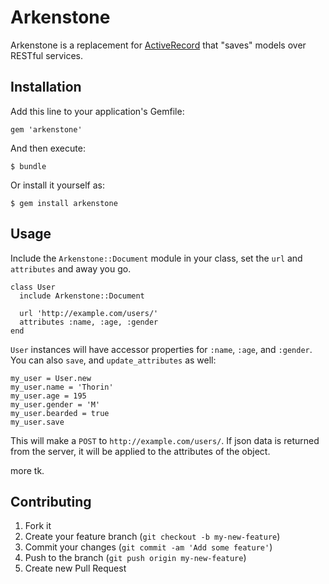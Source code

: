 # Arkenstone

Arkenstone is a replacement for [ActiveRecord](http://api.rubyonrails.org/classes/ActiveRecord/Base.html) that "saves" models over RESTful services.

## Installation

Add this line to your application's Gemfile:

    gem 'arkenstone'

And then execute:

    $ bundle

Or install it yourself as:

    $ gem install arkenstone

## Usage

Include the `Arkenstone::Document` module in your class, set the `url` and `attributes` and away you go.

    class User
      include Arkenstone::Document

      url 'http://example.com/users/'
      attributes :name, :age, :gender
    end

`User` instances will have accessor properties for `:name`, `:age`, and `:gender`. You can also `save`, and `update_attributes` as well:

    my_user = User.new
    my_user.name = 'Thorin'
    my_user.age = 195
    my_user.gender = 'M'
    my_user.bearded = true
    my_user.save

This will make a `POST` to `http://example.com/users/`. If json data is returned from the server, it will be applied to the attributes of the object.

more tk.


## Contributing

1. Fork it
2. Create your feature branch (`git checkout -b my-new-feature`)
3. Commit your changes (`git commit -am 'Add some feature'`)
4. Push to the branch (`git push origin my-new-feature`)
5. Create new Pull Request
